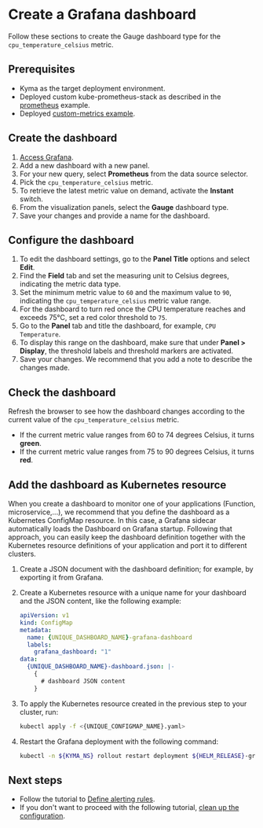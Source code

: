 # Create a Grafana dashboard

Follow these sections to create the Gauge dashboard type for the `cpu_temperature_celsius` metric.

## Prerequisites

* Kyma as the target deployment environment.
* Deployed custom kube-prometheus-stack as described in the [prometheus](../) example.
* Deployed [custom-metrics example](../monitoring-custom-metrics).

## Create the dashboard

1. [Access Grafana](../README.md#verify-the-installation).
2. Add a new dashboard with a new panel.
3. For your new query, select **Prometheus** from the data source selector.
4. Pick the `cpu_temperature_celsius` metric.
5. To retrieve the latest metric value on demand, activate the **Instant** switch.
6. From the visualization panels, select the **Gauge** dashboard type.
7. Save your changes and provide a name for the dashboard.

## Configure the dashboard

1. To edit the dashboard settings, go to the **Panel Title** options and select **Edit**.
2. Find the **Field** tab and set the measuring unit to Celsius degrees, indicating the metric data type.
3. Set the minimum metric value to `60` and the maximum value to `90`, indicating the `cpu_temperature_celsius` metric value range.
4. For the dashboard to turn red once the CPU temperature reaches and exceeds 75°C, set a red color threshold to `75`.
5. Go to the **Panel** tab and title the dashboard, for example, `CPU Temperature`.
6. To display this range on the dashboard, make sure that under **Panel > Display**, the threshold labels and threshold markers are activated.
7. Save your changes. We recommend that you add a note to describe the changes made.

## Check the dashboard

Refresh the browser to see how the dashboard changes according to the current value of the `cpu_temperature_celsius` metric.

- If the current metric value ranges from 60 to 74 degrees Celsius, it turns **green**.
- If the current metric value ranges from 75 to 90 degrees Celsius, it turns **red**.

## Add the dashboard as Kubernetes resource

When you create a dashboard to monitor one of your applications (Function, microservice,...), we recommend that you define the dashboard as a Kubernetes ConfigMap resource. In this case, a Grafana sidecar automatically loads the Dashboard on Grafana startup. Following that approach, you can easily keep the dashboard definition together with the Kubernetes resource definitions of your application and port it to different clusters.

1. Create a JSON document with the dashboard definition; for example, by exporting it from Grafana.
2. Create a Kubernetes resource with a unique name for your dashboard and the JSON content, like the following example:

   ```yaml
   apiVersion: v1
   kind: ConfigMap
   metadata:
     name: {UNIQUE_DASHBOARD_NAME}-grafana-dashboard
     labels:
       grafana_dashboard: "1"
   data:
     {UNIQUE_DASHBOARD_NAME}-dashboard.json: |-
       {
         # dashboard JSON content
       }
   ```

3. To apply the Kubernetes resource created in the previous step to your cluster, run:

   ```bash
   kubectl apply -f <{UNIQUE_CONFIGMAP_NAME}.yaml>
   ```

4. Restart the Grafana deployment with the following command:

   ```bash
   kubectl -n ${KYMA_NS} rollout restart deployment ${HELM_RELEASE}-grafana
   ```

## Next steps

- Follow the tutorial to [Define alerting rules](obsv-03-define-alerting-rules-monitor.md).
- If you don't want to proceed with the following tutorial, [clean up the configuration](obsv-05-clean-up-configuration.md).
